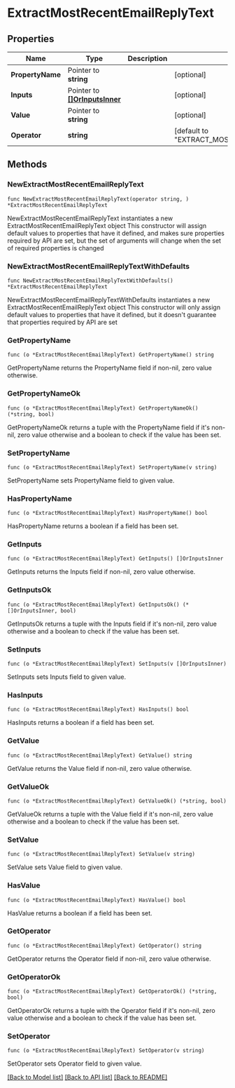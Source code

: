 # ExtractMostRecentEmailReplyText

## Properties

Name | Type | Description | Notes
------------ | ------------- | ------------- | -------------
**PropertyName** | Pointer to **string** |  | [optional] 
**Inputs** | Pointer to [**[]OrInputsInner**](OrInputsInner.md) |  | [optional] 
**Value** | Pointer to **string** |  | [optional] 
**Operator** | **string** |  | [default to "EXTRACT_MOST_RECENT_EMAIL_REPLY_TEXT"]

## Methods

### NewExtractMostRecentEmailReplyText

`func NewExtractMostRecentEmailReplyText(operator string, ) *ExtractMostRecentEmailReplyText`

NewExtractMostRecentEmailReplyText instantiates a new ExtractMostRecentEmailReplyText object
This constructor will assign default values to properties that have it defined,
and makes sure properties required by API are set, but the set of arguments
will change when the set of required properties is changed

### NewExtractMostRecentEmailReplyTextWithDefaults

`func NewExtractMostRecentEmailReplyTextWithDefaults() *ExtractMostRecentEmailReplyText`

NewExtractMostRecentEmailReplyTextWithDefaults instantiates a new ExtractMostRecentEmailReplyText object
This constructor will only assign default values to properties that have it defined,
but it doesn't guarantee that properties required by API are set

### GetPropertyName

`func (o *ExtractMostRecentEmailReplyText) GetPropertyName() string`

GetPropertyName returns the PropertyName field if non-nil, zero value otherwise.

### GetPropertyNameOk

`func (o *ExtractMostRecentEmailReplyText) GetPropertyNameOk() (*string, bool)`

GetPropertyNameOk returns a tuple with the PropertyName field if it's non-nil, zero value otherwise
and a boolean to check if the value has been set.

### SetPropertyName

`func (o *ExtractMostRecentEmailReplyText) SetPropertyName(v string)`

SetPropertyName sets PropertyName field to given value.

### HasPropertyName

`func (o *ExtractMostRecentEmailReplyText) HasPropertyName() bool`

HasPropertyName returns a boolean if a field has been set.

### GetInputs

`func (o *ExtractMostRecentEmailReplyText) GetInputs() []OrInputsInner`

GetInputs returns the Inputs field if non-nil, zero value otherwise.

### GetInputsOk

`func (o *ExtractMostRecentEmailReplyText) GetInputsOk() (*[]OrInputsInner, bool)`

GetInputsOk returns a tuple with the Inputs field if it's non-nil, zero value otherwise
and a boolean to check if the value has been set.

### SetInputs

`func (o *ExtractMostRecentEmailReplyText) SetInputs(v []OrInputsInner)`

SetInputs sets Inputs field to given value.

### HasInputs

`func (o *ExtractMostRecentEmailReplyText) HasInputs() bool`

HasInputs returns a boolean if a field has been set.

### GetValue

`func (o *ExtractMostRecentEmailReplyText) GetValue() string`

GetValue returns the Value field if non-nil, zero value otherwise.

### GetValueOk

`func (o *ExtractMostRecentEmailReplyText) GetValueOk() (*string, bool)`

GetValueOk returns a tuple with the Value field if it's non-nil, zero value otherwise
and a boolean to check if the value has been set.

### SetValue

`func (o *ExtractMostRecentEmailReplyText) SetValue(v string)`

SetValue sets Value field to given value.

### HasValue

`func (o *ExtractMostRecentEmailReplyText) HasValue() bool`

HasValue returns a boolean if a field has been set.

### GetOperator

`func (o *ExtractMostRecentEmailReplyText) GetOperator() string`

GetOperator returns the Operator field if non-nil, zero value otherwise.

### GetOperatorOk

`func (o *ExtractMostRecentEmailReplyText) GetOperatorOk() (*string, bool)`

GetOperatorOk returns a tuple with the Operator field if it's non-nil, zero value otherwise
and a boolean to check if the value has been set.

### SetOperator

`func (o *ExtractMostRecentEmailReplyText) SetOperator(v string)`

SetOperator sets Operator field to given value.



[[Back to Model list]](../README.md#documentation-for-models) [[Back to API list]](../README.md#documentation-for-api-endpoints) [[Back to README]](../README.md)


